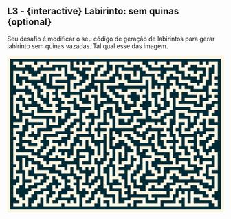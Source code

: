 ## L3 - {interactive} Labirinto: sem quinas {optional}

Seu desafio é modificar o seu código de geração de labirintos para gerar labirinto sem quinas vazadas. Tal qual esse das imagem.

![](lab.png)